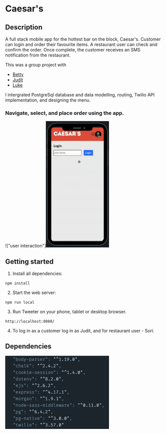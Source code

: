 # Caesar's

## Description

A full stack mobile app for the hottest bar on the block, Caesar's. 
Customer can login and order their favourite items.
A restaurant user can check and confirm the order.
Once complete, the customer receives an SMS notification from the restaurant.

This was a group project with 
* [Betty](https://github.com/BettyHoPro)
* [Judit](https://github.com/judelt)
* [Luke](https://github.com/luke-yin)

I intergrated PostgreSql database and data modelling, routing, Twilio API implementation, and designing the menu.

### Navigate, select, and place order using the app.
!["user interaction"]<img src="https://github.com/hansori01/caesar-toppings/blob/master/planning/demo.gif?raw=true" width="40%">

## Getting started

1. Install all dependencies:
```
npm install
```
2. Start the web server:
```
npm run local
```
3. Run Tweeter on your phone, tablet or desktop browser.
```
http://localhost:8080/
```

4. To log in as a customer log in as Judit, and for restaurant user - Sori. 



## Dependencies

![Dependencies](https://github.com/hansori01/caesar-toppings/blob/master/planning/dependencies.png?raw=true)

